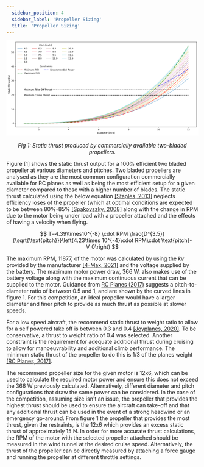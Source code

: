 ```yaml
---
  sidebar_position: 4
  sidebar_label: 'Propeller Sizing'
  title: 'Propeller Sizing'
---
```


![](/img/concept2/thrust.png)<center><i>Fig 1: Static thrust produced by commercially available two-bladed propellers.</i></center>

Figure [1] shows the static thrust output for a 100% efficient two bladed propeller at various diameters and pitches. Two bladed propellers are analysed as they are the most common configuration commercially available for RC planes as well as being the most efficient setup for a given diameter compared to those with a higher number of blades. The static thrust calculated using the below equation [[Staples, 2013]](/docs/references) neglects efficiency loses of the propeller (which at optimal conditions are expected to be between 80%-85% [[Spakovszky, 2008]](/docs/references) along with the change in RPM due to the motor being under load with a propeller attached and the effects of having a velocity when flying.

$$
T=4.39\times10^{-8} \cdot RPM \frac{D^{3.5}}{\sqrt{\text{pitch}}}\left(4.23\times 10^{-4}\cdot RPM\cdot \text{pitch}-V_0\right)
$$

The maximum RPM, 11877, of the motor was calculated by using the *kv* provided by the manufacturer [[4-Max, 2021]](/docs/references) and the voltage supplied by the battery. The maximum motor power draw, 366 W, also makes use of the battery voltage along with the maximum continuous current that can be supplied to the motor. Guidance from [RC Planes (2017)](/docs/references) suggests a pitch-to-diameter ratio of between 0.5 and 1, and are shown by the curved lines in figure 1. For this competition, an ideal propeller would have a larger diameter and finer pitch to provide as much thrust as possible at slower speeds.

For a low speed aircraft, the recommend static thrust to weight ratio to allow for a self powered take off is between 0.3 and 0.4 [[Joyplanes, 2020]](/docs/references). To be conservative, a thrust to weight ratio of 0.4 was selected. Another constraint is the requirement for adequate additional thrust during cruising to allow for manoeuvrability and additional climb performance. The minimum static thrust of the propeller to do this is 1/3 of the planes weight [[RC Planes, 2017]](/docs/references).

The recommend propeller size for the given motor is 12x6, which can be used to calculate the required motor power and ensure this does not exceed the 366 W previously calculated. Alternatively, different diameter and pitch configurations that draw the same power can be considered. In the case of the competition, assuming size isn't an issue, the propeller that provides the highest thrust should be used to ensure the aircraft can take-off and that any additional thrust can be used in the event of a strong headwind or an emergency go-around. From figure 1 the propeller that provides the most thrust, given the restraints, is the 12x6 which provides an excess static thrust of approximately 15 N. In order for more accurate thrust calculations, the RPM of the motor with the selected propeller attached should be measured in the wind tunnel at the desired cruise speed. Alternatively, the thrust of the propeller can be directly measured by attaching a force gauge and running the propeller at different throttle settings.